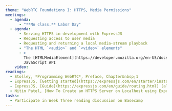 ```yaml
---
theme: "WebRTC Foundations I: HTTPS, Media Permissions"
meetings:
  - agenda:
      - "**No class.** Labor Day"
  - agenda:
      - Serving HTTPS in development with ExpressJS
      - Requesting access to user media
      - Requesting and returning a local media-stream playback
      - "The HTML `<audio>` and `<video>` elements"
      - >
        The [HTMLMediaElement](https://developer.mozilla.org/en-US/docs/Web/API/HTMLMediaElement)
        JavaScript API
    video:
readings:
  - Stolley, *Programming WebRTC*, Preface, Chapter&nbsp;1
  - ExpressJS, [Getting started](https://expressjs.com/en/starter/installing.html)
  - ExpressJS, [Guide](https://expressjs.com/en/guide/routing.html) (all sections)
  - Nitin Patel, [How To Create an HTTPS Server on Localhost using Express](https://medium.com/@nitinpatel_20236/how-to-create-an-https-server-on-localhost-using-express-366435d61f28)
tasks:
  - Participate in Week Three reading discussion on Basecamp
---
```


